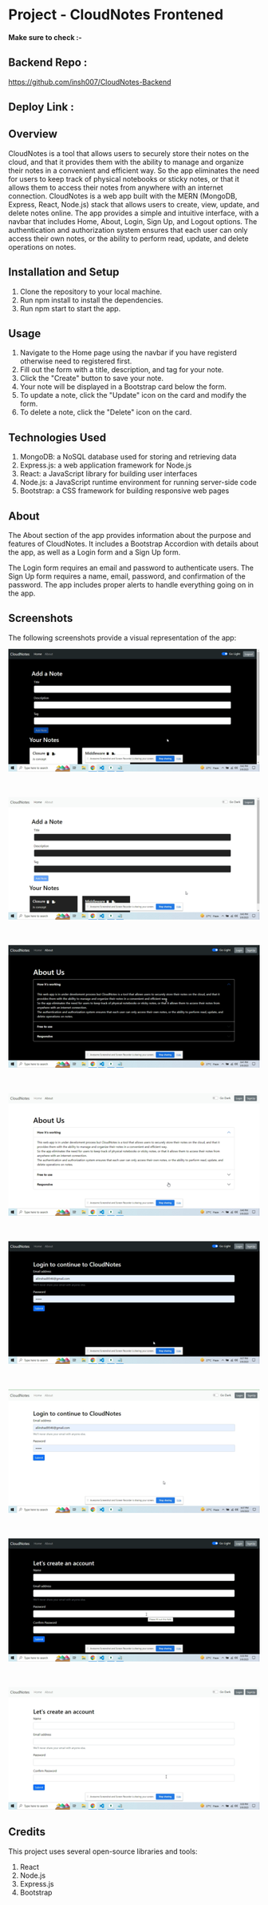 # Project - CloudNotes Frontened

#### Make sure to check :-
## Backend Repo :  
https://github.com/insh007/CloudNotes-Backend

## Deploy Link :

## Overview
CloudNotes is a tool that allows users to securely store their notes on the cloud, and that it provides them with the ability to manage and organize their notes in a convenient and efficient way.
So the app eliminates the need for users to keep track of physical notebooks or sticky notes, or that it allows them to access their notes from anywhere with an internet connection.
CloudNotes is a web app built with the MERN (MongoDB, Express, React, Node.js) stack that allows users to create, view, update, and delete notes online. The app provides a simple and intuitive interface, with a navbar that includes Home, About, Login, Sign Up, and Logout options.
The authentication and authorization system ensures that each user can only access their own notes, or the ability to perform read, update, and delete operations on notes.

## Installation and Setup
1. Clone the repository to your local machine.
2. Run npm install to install the dependencies.
3. Run npm start to start the app.

## Usage
1. Navigate to the Home page using the navbar if you have registerd otherwise need to registered first.
2. Fill out the form with a title, description, and tag for your note.
3. Click the "Create" button to save your note.
4. Your note will be displayed in a Bootstrap card below the form.
5. To update a note, click the "Update" icon on the card and modify the form.
6. To delete a note, click the "Delete" icon on the card.

## Technologies Used
1. MongoDB: a NoSQL database used for storing and retrieving data
2. Express.js: a web application framework for Node.js
3. React: a JavaScript library for building user interfaces
4. Node.js: a JavaScript runtime environment for running server-side code
5. Bootstrap: a CSS framework for building responsive web pages

## About
The About section of the app provides information about the purpose and features of CloudNotes. It includes a Bootstrap Accordion with details about the app, as well as a Login form and a Sign Up form.

The Login form requires an email and password to authenticate users. The Sign Up form requires a name, email, password, and confirmation of the password. The app includes proper alerts to handle everything going on in the app.

## Screenshots
The following screenshots provide a visual representation of the app:


![CloudNotes Home Page Dark](./screenshots/homedarkmode.png "Home Page Dark Mode")
<br>
<br>
<br>

![CloudNotes Home Page Light](./screenshots/homelightmode.png "Home Page Light Mode")
<br>
<br>
<br>

![CloudNotes About Page Dark](./screenshots/aboutdarkmode.png "About Page Dark Mode")
<br>
<br>
<br>

![CloudNotes About Page Light](./screenshots/aboutlightmode.png "About Page Light Mode")
<br>
<br>
<br>

![CloudNotes Login Page Dark](./screenshots/logindarkmode.png "Login Page Dark Mode")
<br>
<br>
<br>

![CloudNotes Login Page Light](./screenshots/loginlightmode.png "Login Page Light Mode")
<br>
<br>
<br>

![CloudNotes SignUp Page Dark](./screenshots/signupdarkmode.png "SignUp Page Dark Mode")
<br>
<br>
<br>

![CloudNotes SignUp Page Light](./screenshots/signuplightmode.png "SignUp Page Light Mode")
<br>

## Credits
This project uses several open-source libraries and tools:

1. React
2. Node.js
3. Express.js
4. Bootstrap